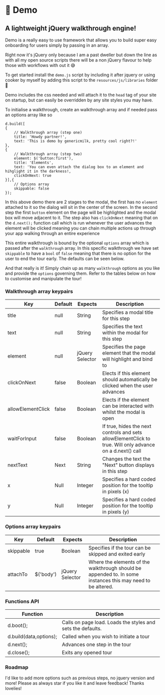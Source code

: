 # 🎩 Demo
## A lightweight jQuery walkthrough engine!

Demo is a really easy to use framework that allows you to build super easy onboarding for users simply by passing in an array.

Right now it's jQuery only because I am a past dweller but down the line as with all my open source scripts there will be a non jQuery flavour to help those with workflows with out it 😅

To get started install the `demo.js` script by including it after jquery or using cooker by myself by adding this script to the `resources/js/libraries` folder 👀

Demo includes the css needed and will attach it to the `head` tag of your site on startup, but can easily be overridden by any site styles you may have.

To initialise a walkthrough, create an walkthrough array and if needed pass an options array like so
```
d.build([
{
    // Walkthrough array (step one)
    title: 'Howdy partner!',
    text: 'This is demo by genericmilk, pretty cool right?!'
},
{
    // Walkthrough array (step two)
    element: $('button:first'),
    title: 'Elements',
    text: 'You can even attach the dialog box to an element and hihglight it in the darkness!,
    clickOnNext: true
}],{
    // Options array
    skippable: false
});
```

In this above demo there are 2 stages to the modal, the first has no `element` attached to it so the dialog will sit in the center of the screen. In the second step the first `button` element on the page will be highlighted and the modal box will move adjacent to it. The step also has `clickOnNext` meaning that on the `d.next();` function call which is run whenever the user advances the element will be clicked meaning you can chain multiple actions up through your app walking through an entire experience

This entire walkthrough is bound by the optional `options` array which is passed after the `walkthrough` array. In this specific walkthrough we have set `skippable` to have a `bool` of `false` meaning that there is no option for the user to end the tour early. The defaults can be seen below.

And that really is it! Simply chain up as many `walkthrough` options as you like and provide the `options` governing them. Refer to the tables below on how to customise and manipulate the tour!

### Walkthrough array keypairs
| Key               | Default | Expects         | Description                                                                                               |
|-------------------|---------|-----------------|-----------------------------------------------------------------------------------------------------------|
| title             | null    | String          | Specifies a modal title for this step                                                                     |
| text              | null    | String          | Specifies the text within the modal for this step                                                         |
| element           | null    | jQuery Selector | Specifies the page element that the modal will highlight and bind to                                      |
| clickOnNext       | false   | Boolean         | Elects if this element should automatically be clicked when the user advances                             |
| allowElementClick | false   | Boolean         | Elects if the element can be interacted with whilst the modal is open                                     |
| waitForInput      | false   | Boolean         | If true, hides the next controls and sets allowElementClick to true. Will only advance on a d.next() call |
| nextText          | Next    | String          | Changes the text the "Next" button displays in this step                                                  |
| x                 | Null    | Integer         | Specifies a hard coded position for the tooltip in pixels (x)                                             |
| y                 | Null    | Integer         | Specifies a hard coded position for the tooltip in pixels (y)                                             |


### Options array keypairs
| Key       | Default   | Expects         | Description                                                                                                 |
|-----------|-----------|-----------------|-------------------------------------------------------------------------------------------------------------|
| skippable | true      | Boolean         | Specifies if the tour can be skipped and exited early                                                       |
| attachTo  | $('body') | jQuery Selector | Where the elements of the walkthrough should be appended to. In some instances this may need to be altered. |

### Functions API
| Function               | Description                                                 |
|------------------------|-------------------------------------------------------------|
| d.boot();              | Calls on page load. Loads the styles and sets the defaults. |
| d.build(data,options); | Called when you wish to initiate a tour                     |
| d.next();              | Advances one step in the tour                               |
| d.close();             | Exits any opened tour                                       |

### Roadmap
I'd like to add more options such as previous steps, no jquery version and more! Please as always star if you like it and leave feedback! Thanks lovelies!
